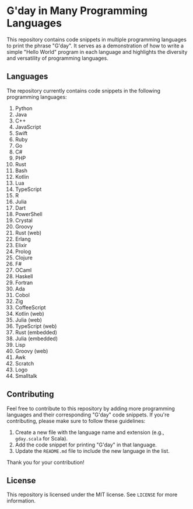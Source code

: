 # G'day in Many Programming Languages

This repository contains code snippets in multiple programming languages to print the phrase "G'day". It serves as a demonstration of how to write a simple "Hello World" program in each language and highlights the diversity and versatility of programming languages.

## Languages

The repository currently contains code snippets in the following programming languages:

1. Python
2. Java
3. C++
4. JavaScript
5. Swift
6. Ruby
7. Go
8. C#
9. PHP
10. Rust
11. Bash
12. Kotlin
13. Lua
14. TypeScript
15. R
16. Julia
17. Dart
18. PowerShell
19. Crystal
20. Groovy
21. Rust (web)
22. Erlang
23. Elixir
24. Prolog
25. Clojure
26. F#
27. OCaml
28. Haskell
29. Fortran
30. Ada
31. Cobol
32. Zig
33. CoffeeScript
34. Kotlin (web)
35. Julia (web)
36. TypeScript (web)
37. Rust (embedded)
38. Julia (embedded)
39. Lisp
40. Groovy (web)
41. Awk
42. Scratch
43. Logo
44. Smalltalk

## Contributing

Feel free to contribute to this repository by adding more programming languages and their corresponding "G'day" code snippets. If you're contributing, please make sure to follow these guidelines:

1. Create a new file with the language name and extension (e.g., `gday.scala` for Scala).
2. Add the code snippet for printing "G'day" in that language.
3. Update the `README.md` file to include the new language in the list.

Thank you for your contribution!

## License

This repository is licensed under the MIT license. See `LICENSE` for more information.
